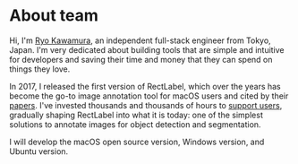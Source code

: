# About team
Hi, I'm [Ryo Kawamura](https://www.linkedin.com/in/rectlabel2017), an independent full-stack engineer from Tokyo, Japan. I'm very dedicated about building tools that are simple and intuitive for developers and saving their time and money that they can spend on things they love.

In 2017, I released the first version of RectLabel, which over the years has become the go-to image annotation tool for macOS users and cited by their [papers](https://rectlabel.com/papers). I've invested thousands and thousands of hours to [support users](https://github.com/ryouchinsa/Rectlabel-support), gradually shaping RectLabel into what it is today: one of the simplest solutions to annotate images for object detection and segmentation.

I will develop the macOS open source version, Windows version, and Ubuntu version.
